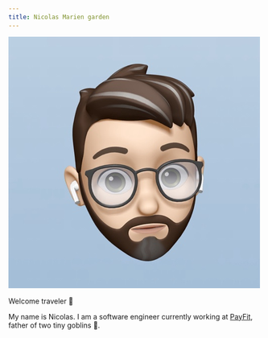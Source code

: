 ```yaml
---
title: Nicolas Marien garden
---
```


<img src="./memoji.jpg" />

Welcome traveler 👋

My name is Nicolas.
I am a software engineer currently working at [PayFit](https://payfit.com/), father of two tiny goblins 🐣.

